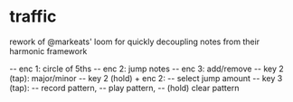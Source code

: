 # traffic

rework of @markeats' loom for quickly decoupling notes from their harmonic framework

-- enc 1: circle of 5ths
-- enc 2: jump notes
-- enc 3: add/remove
-- key 2 (tap): major/minor
-- key 2 (hold) + enc 2:
-- select jump amount
-- key 3 (tap):
-- record pattern,
-- play pattern,
-- (hold) clear pattern 
